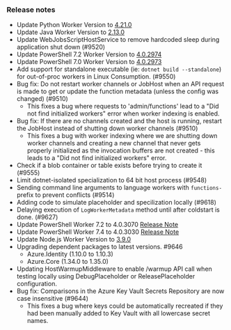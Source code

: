 ### Release notes

<!-- Please add your release notes in the following format:
- My change description (#PR)
-->
- Update Python Worker Version to [4.21.0](https://github.com/Azure/azure-functions-python-worker/releases/tag/4.21.0)
- Update Java Worker Version to [2.13.0](https://github.com/Azure/azure-functions-java-worker/releases/tag/2.13.0)
- Update WebJobsScriptHostService to remove hardcoded sleep during application shut down (#9520)
- Update PowerShell 7.2 Worker Version to [4.0.2974](https://github.com/Azure/azure-functions-powershell-worker/releases/tag/v4.0.2974)
- Update PowerShell 7.0 Worker Version to [4.0.2973](https://github.com/Azure/azure-functions-powershell-worker/releases/tag/v4.0.2973)
- Add support for standalone executable (ie: `dotnet build --standalone`) for out-of-proc workers in Linux Consumption. (#9550)
- Bug fix: Do not restart worker channels or JobHost when an API request is made to get or update the function metadata (unless the config was changed) (#9510)
  - This fixes a bug where requests to 'admin/functions' lead to a "Did not find initialized workers" error when
    worker indexing is enabled.
- Bug fix: If there are no channels created and the host is running, restart the JobHost instead of shutting down worker channels (#9510)
  - This fixes a bug with worker indexing where we are shutting down worker channels and creating a new channel that never
    gets properly initialized as the invocation buffers are not created - this leads to a "Did not find initialized workers" error.
- Check if a blob container or table exists before trying to create it (#9555)
- Limit dotnet-isolated specialization to 64 bit host process (#9548)
- Sending command line arguments to language workers with `functions-` prefix to prevent conflicts (#9514)
- Adding code to simulate placeholder and specilization locally (#9618)
- Delaying execution of `LogWorkerMetadata` method until after coldstart is done. (#9627)
- Update PowerShell Worker 7.2 to 4.0.3070 [Release Note](https://github.com/Azure/azure-functions-powershell-worker/releases/tag/v4.0.3070)
- Update PowerShell Worker 7.4 to 4.0.3030 [Release Note](https://github.com/Azure/azure-functions-powershell-worker/releases/tag/v4.0.3030)
- Update Node.js Worker Version to [3.9.0](https://github.com/Azure/azure-functions-nodejs-worker/releases/tag/v3.9.0)
- Upgrading dependent packages to latest versions. #9646
   - Azure.Identity (1.10.0 to 1.10.3)
   - Azure.Core (1.34.0 to 1.35.0)
- Updating HostWarmupMiddleware to enable /warmup API call when testing locally using DebugPlaceholder or ReleasePlaceholder configuration.
- Bug fix: Comparisons in the Azure Key Vault Secrets Repository are now case insensitive (#9644)
  - This fixes a bug where keys could be automatically recreated if they had been manually added to Key Vault with all lowercase secret names.